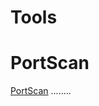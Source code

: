 # Tools

# PortScan

[PortScan](https://pedroferreira97.github.io/CTF/tools/portscan.html)
........
